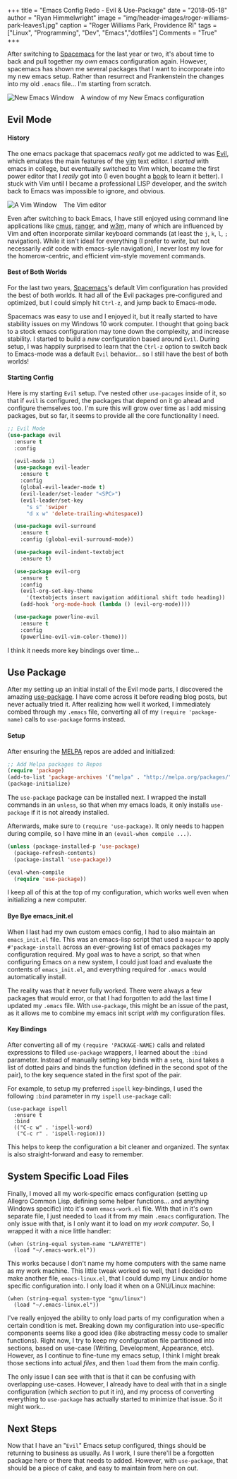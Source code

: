 +++
title   = "Emacs Config Redo - Evil & Use-Package"
date    = "2018-05-18"
author  = "Ryan Himmelwright"
image   = "img/header-images/roger-williams-park-leaves1.jpg"
caption = "Roger Williams Park, Providence RI"
tags    = ["Linux", "Programming", "Dev", "Emacs","dotfiles"]
Comments = "True"
+++

After switching to [Spacemacs](http://spacemacs.org) for the last year
or two, it's about time to back and pull together *my own* emacs
configuration again. However, spacemacs has shown me several packages
that I want to incorporate into my new emacs setup. Rather than
resurrect and Frankenstein the changes into my old `.emacs`
file... I'm starting from scratch.

<!--more-->

<a href="../../img/posts/emacs-config-evil-usepackage/newemacs1.png"><img src="../../img/posts/emacs-config-evil-usepackage/newemacs1.png" style="max-width: 100%; float: left; margin: 0px 15px 0px 0px;" alt="New Emacs Window" /></a>

<div class="caption">A window of my New Emacs configuration</div>

## Evil Mode

#### History

The one emacs package that spacemacs *really* got me addicted to was
[Evil](https://github.com/emacs-evil/evil), which emulates the main
features of the [vim](https://www.vim.org) text editor. I *started*
with emacs in college, but eventually switched to Vim which, became
the first power editor that I *really* got into (I even bought a
[book](https://www.amazon.com/dp/059652983X/?tag=mh0b-20&hvadid=78271540595342&hvqmt=b&hvbmt=bb&hvdev=c&ref=pd_sl_y7m3vu93e_b)
to learn it better). I stuck with Vim until I became a professional
LISP developer, and the switch back to Emacs was impossible to ignore,
and obvious.

<a href="../../img/posts/emacs-config-evil-usepackage/vim.png"><img src="../../img/posts/emacs-config-evil-usepackage/vim.png" style="max-width: 100%; float: left; margin: 0px 15px 0px 0px;" alt="A Vim Window" /></a>

<div class="caption">The Vim editor</div>

Even after switching to back Emacs, I have still enjoyed using command
line applications like [cmus](https://cmus.github.io),
[ranger](https://github.com/ranger/ranger), and
[w3m](http://w3m.sourceforge.net), many of which are influenced by Vim
and often incorporate similar keyboard commands (at least the `j`,
`k`, `l`, `;` navigation). While it isn't ideal for everything (I
prefer to *write*, but not necessarily *edit* code with emacs-syle
navigation), I never lost my love for the homerow-centric, and
efficient vim-style movement commands.


#### Best of Both Worlds

For the last two years, [Spacemacs](http://spacemacs.org/)'s default
Vim configuration has provided the best of both worlds. It had all of
the Evil packages pre-configured and optimized, but I could simply hit
`Ctrl-z`, and jump back to Emacs-mode.

Spacemacs was easy to use and I enjoyed it, but it really started to
have stability issues on my Windows 10 work computer. I thought that
going back to a stock emacs configuration may tone down the
complexity, and increase stability. I started to build a *new*
configuration based around `Evil`. During setup, I was happily
surprised to learn that the `Ctrl-z` option to switch back to
Emacs-mode was a default `Evil` behavior... so I still have the best of
both worlds!

#### Starting Config

Here is my starting `Evil` setup. I've nested other `use-pacages`
inside of it, so that if `evil` is configured, the packages that
depend on it go ahead and configure themselves too. I'm sure this will
grow over time as I add missing packages, but so far, it seems to
provide all the core functionality I need.

```lisp
;; Evil Mode
(use-package evil
  :ensure t
  :config

  (evil-mode 1)
  (use-package evil-leader
    :ensure t
    :config
    (global-evil-leader-mode t)
    (evil-leader/set-leader "<SPC>")
    (evil-leader/set-key
      "s s" 'swiper
      "d x w" 'delete-trailing-whitespace))

  (use-package evil-surround
    :ensure t
    :config (global-evil-surround-mode))

  (use-package evil-indent-textobject
    :ensure t)

  (use-package evil-org
    :ensure t
    :config
    (evil-org-set-key-theme
	  '(textobjects insert navigation additional shift todo heading))
    (add-hook 'org-mode-hook (lambda () (evil-org-mode))))

  (use-package powerline-evil
    :ensure t
    :config
    (powerline-evil-vim-color-theme)))
```

I think it needs more key bindings over time...

## Use Package

After my setting up an initial install of the Evil mode parts, I
discovered the amazing
[use-package](https://github.com/jwiegley/use-package). I have come
across it before reading blog posts, but never actually tried
it. After realizing how well it worked, I immediately combed through
my `.emacs` file, converting all of my `(require 'package-name)` calls
to `use-package` forms instead.

#### Setup

After ensuring the [MELPA](http://melpa.org) repos are added and
initialized:

```lisp
;; Add Melpa packages to Repos
(require 'package)
(add-to-list 'package-archives '("melpa" . "http://melpa.org/packages/"))
(package-initialize)

```

The `use-package` package can be installed next. I wrapped the
install commands in an `unless`, so that when my emacs loads, it
only installs `use-package` if it is not already installed.

Afterwards, make sure to `(require 'use-package)`. It only needs to
happen during compile, so I have mine in an `(evail-when compile ...)`.

```lisp
(unless (package-installed-p 'use-package)
  (package-refresh-contents)
  (package-install 'use-package))

(eval-when-compile
  (require 'use-package))
```

I keep all of this at the top of my configuration, which works well
even when initializing a new computer.

#### Bye Bye emacs_init.el

When I last had my own custom emacs config, I had to also maintain an
`emacs_init.el` file. This was an emacs-lisp script that used a
`mapcar` to apply `#'package-install` across an ever-growing list of
emacs packages my configuration required. My goal was to have a
script, so that when configuring Emacs on a new system, I could just load
and evaluate the contents of `emacs_init.el`, and everything required
for `.emacs` would automatically install.

The reality was that it never fully worked. There were always a few
packages that would error, or that I had forgotten to add the last time
I updated my `.emacs` file. With `use-package`, this might be an issue
of the past, as it allows me to combine my emacs init script *with*
my configuration files.


#### Key Bindings

After converting all of my `(require 'PACKAGE-NAME)` calls and related
expressions to filled `use-package` wrappers, I learned about the `:bind`
parameter. Instead of manually setting key binds with a `setq`,
`:bind` takes a list of dotted pairs and binds the function (defined
in the second spot of the pair), to the key sequence stated in the
first spot of the pair.

For example, to setup my preferred `ispell` key-bindings, I used the
following `:bind` parameter in my `ispell` `use-package` call:

```emacs-lisp
(use-package ispell
  :ensure t
  :bind
  (("C-c w" . 'ispell-word)
   ("C-c r" . 'ispell-region)))
   ```

This helps to keep the configuration a bit cleaner and organized. The
syntax is also straight-forward and easy to remember.


## System Specific Load Files

Finally, I moved all my work-specific emacs configuration (setting up
Allegro Common Lisp, defining some helper functions... and anything
Windows specific) into it's own `emacs-work.el` file. With that in it's
own separate file, I just needed to `load` it from my main `.emacs`
configuration. The only issue with that, is I only want it to load on
my *work computer*. So, I wrapped it with a nice little handler:

```emacs-lisp
(when (string-equal system-name "LAFAYETTE")
  (load "~/.emacs-work.el"))
```

This works because I don't name my home computers with the same name
as my work machine. This little tweak worked so well, that I decided
to make another file, `emacs-linux.el`, that I could dump my Linux
and/or home specific configuration into. I only load it when on a
GNU/Linux machine:

```emacs-lisp
(when (string-equal system-type "gnu/linux")
  (load "~/.emacs-linux.el"))
```

I've really enjoyed the ability to only load parts of my configuration
when a certain condition is met. Breaking down my configuration into
use-specific components seems like a good idea (like abstracting messy
code to smaller functions). Right now, I try to keep my configuration
file partitioned into sections, based on use-case (Writing,
Development, Appearance, etc). However, as I continue to fine-tune my
emacs setup, I think I might break those sections into actual *files*,
and then `load` them from the main config.

The only issue I can see with that is that it can be confusing with
 overlapping use-cases. However, I already have to deal with that in a
 single configuration (which *section* to put it in), and my process
 of converting everything to `use-package` has actually started to
 minimize that issue. So it might work...

## Next Steps

Now that I have an "`Evil`" Emacs setup configured, things should be
returning to business as usually. As I work, I sure there'll be a
forgotten package here or there that needs to added. However, with
`use-package`, that should be a piece of cake, and easy to maintain
from here on out.
